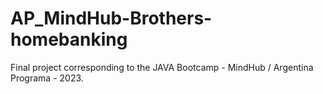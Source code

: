 # AP_MindHub-Brothers-homebanking
Final project corresponding to the JAVA Bootcamp - MindHub / Argentina Programa - 2023.
